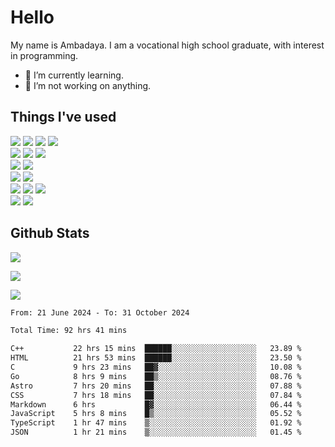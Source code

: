 # Hello

My name is Ambadaya. I am a vocational high school graduate, with interest in programming.

- 🌱 I’m currently learning.
- 🔭 I’m not working on anything.

## Things I've used
<p>
  <img src="https://img.shields.io/badge/HTML5-E34F26?style=for-the-badge&logo=html5&logoColor=white" />
  <img src="https://img.shields.io/badge/CSS-1572B6?style=for-the-badge&logo=css3&logoColor=white" />
  <img src="https://img.shields.io/badge/JavaScript-323330?style=for-the-badge&logo=javascript&logoColor=F7DF1E" />
  <img src="https://img.shields.io/badge/C%23-5C2D91?style=for-the-badge&logo=csharp&logoColor=white" />
  <br />
  <img src="https://img.shields.io/badge/Express%20js-000000?style=for-the-badge&logo=express&logoColor=white" />
  <img src="https://img.shields.io/badge/Jest-C21325?style=for-the-badge&logo=jest&logoColor=white" />
  <img src="https://img.shields.io/badge/React-61DAFB?logo=react&logoColor=000&style=for-the-badge">
  <br />
  <img src="https://img.shields.io/badge/Sass-CC6699?style=for-the-badge&logo=sass&logoColor=white" />
  <img src="https://img.shields.io/badge/Tailwind%20CSS-06B6D4?logo=tailwindcss&logoColor=fff&style=for-the-badge" />
  <br />
  <img src="https://img.shields.io/badge/SQL%20Server-CC2927?style=for-the-badge&logo=microsoft%20sql%20server&logoColor=white" />
  <img src="https://img.shields.io/badge/Apache-D22128?style=for-the-badge&logo=Apache&logoColor=white" />
  <br />
  <img src="https://img.shields.io/badge/Node%20js-339933?style=for-the-badge&logo=nodedotjs&logoColor=white" />
  <img src="https://img.shields.io/badge/pnpm-yellow?style=for-the-badge&logo=pnpm&logoColor=white" />
  <img src="https://img.shields.io/badge/GIT-E44C30?style=for-the-badge&logo=git&logoColor=white" />
  <br />
  <img src="https://img.shields.io/badge/VSCode-0078D4?style=for-the-badge&logo=visual%20studio%20code&logoColor=white" />
  <img src="https://img.shields.io/badge/Visual_Studio-5C2D91?style=for-the-badge&logo=visual%20studio&logoColor=white" />
</p>

## Github Stats
![](https://komarev.com/ghpvc/?username=vorkey&color=41B883&style=for-the-badge)

![](https://github-readme-stats.vercel.app/api?username=vorkey&show_icons=true&theme=vue-dark&include_all_commits=true&count_private=true)

![](https://github-readme-stats.vercel.app/api/top-langs/?username=vorkey&theme=vue-dark&count_private=true&langs_count=6&size_weight=0.75&count_weight=0.25&layout=compact)

<!-- 
- 👯 I’m looking to collaborate on ... 
- 🤔 I’m looking for help with ...
- 💬 Ask me about ...
- 📫 How to reach me: ...
- 😄 Pronouns: ...
- ⚡ Fun fact: ... -->

<!--START_SECTION:waka-->

```txt
From: 21 June 2024 - To: 31 October 2024

Total Time: 92 hrs 41 mins

C++           22 hrs 15 mins  ██████░░░░░░░░░░░░░░░░░░░   23.89 %
HTML          21 hrs 53 mins  ██████░░░░░░░░░░░░░░░░░░░   23.50 %
C             9 hrs 23 mins   ██▓░░░░░░░░░░░░░░░░░░░░░░   10.08 %
Go            8 hrs 9 mins    ██▒░░░░░░░░░░░░░░░░░░░░░░   08.76 %
Astro         7 hrs 20 mins   ██░░░░░░░░░░░░░░░░░░░░░░░   07.88 %
CSS           7 hrs 18 mins   ██░░░░░░░░░░░░░░░░░░░░░░░   07.84 %
Markdown      6 hrs           █▓░░░░░░░░░░░░░░░░░░░░░░░   06.44 %
JavaScript    5 hrs 8 mins    █▒░░░░░░░░░░░░░░░░░░░░░░░   05.52 %
TypeScript    1 hr 47 mins    ▒░░░░░░░░░░░░░░░░░░░░░░░░   01.92 %
JSON          1 hr 21 mins    ▒░░░░░░░░░░░░░░░░░░░░░░░░   01.45 %
```

<!--END_SECTION:waka-->

